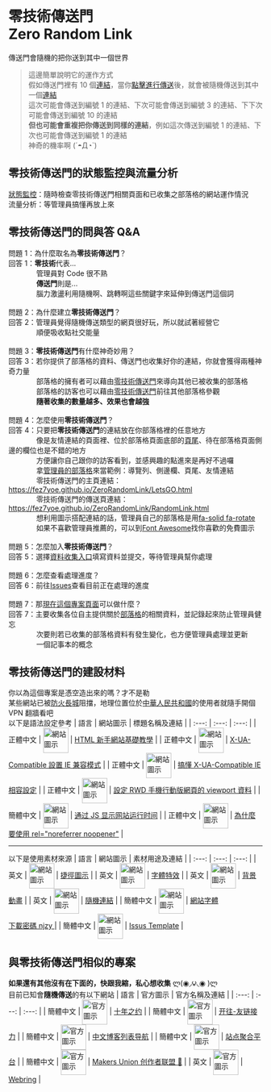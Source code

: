 # 零技術傳送門<br>Zero Random Link
傳送門會隨機的把你送到其中一個世界
> 這邊簡單說明它的運作方式<br>
> 假如傳送門裡有 10 個[連結](https://zh.wikipedia.org/zh-tw/%E7%BB%9F%E4%B8%80%E8%B5%84%E6%BA%90%E5%AE%9A%E4%BD%8D%E7%AC%A6)，當你[點擊進行傳送](https://fez7yoe.github.io/ZeroRandomLink/LetsGO.html)後，就會被隨機傳送到其中一個[連結](https://zh.wikipedia.org/zh-tw/%E7%BB%9F%E4%B8%80%E8%B5%84%E6%BA%90%E5%AE%9A%E4%BD%8D%E7%AC%A6)<br>
> 這次可能會傳送到編號 1 的連結、下次可能會傳送到編號 3 的連結、下下次可能會傳送到編號 10 的連結<br>
> **但也可能會重複把你傳送到同樣的連結**，例如這次傳送到編號 1 的連結、下次也可能會傳送到編號 1 的連結<br>
> 神奇的機率啊 (´◓Д◔`)
## 零技術傳送門的狀態監控與流量分析
[狀態監控](https://zerorandomlink.fez7yoe.repl.co/status/page)：隨時檢查零技術傳送門相關頁面和已收集之部落格的網站運作情況<br>
流量分析：等管理員搞懂再放上來
## 零技術傳送門的問與答 Q&A
問題 1：為什麼取名為**零技術傳送門**？<br>
回答 1：**零技術**代表...<br>
&nbsp;&nbsp;&nbsp;&nbsp;&nbsp;&nbsp;&nbsp;&nbsp;&nbsp;&nbsp;&nbsp;&nbsp;&nbsp;&nbsp;管理員對 Code 很不熟<br>
&nbsp;&nbsp;&nbsp;&nbsp;&nbsp;&nbsp;&nbsp;&nbsp;&nbsp;&nbsp;&nbsp;&nbsp;&nbsp;&nbsp;**傳送門**則是...<br>
&nbsp;&nbsp;&nbsp;&nbsp;&nbsp;&nbsp;&nbsp;&nbsp;&nbsp;&nbsp;&nbsp;&nbsp;&nbsp;&nbsp;腦力激盪利用隨機啊、跳轉啊這些關鍵字來延伸到傳送門這個詞<br>
<br>
問題 2：為什麼建立**零技術傳送門**？<br>
回答 2：管理員覺得隨機傳送類型的網頁很好玩，所以就試著經營它<br>
&nbsp;&nbsp;&nbsp;&nbsp;&nbsp;&nbsp;&nbsp;&nbsp;&nbsp;&nbsp;&nbsp;&nbsp;&nbsp;&nbsp;順便吸收點社交能量<br>
<br>
問題 3：**零技術傳送門**有什麼神奇妙用？<br>
回答 3：若你提供了部落格的資料、傳送門也收集好你的連結，你就會獲得兩種神奇力量<br>
&nbsp;&nbsp;&nbsp;&nbsp;&nbsp;&nbsp;&nbsp;&nbsp;&nbsp;&nbsp;&nbsp;&nbsp;&nbsp;&nbsp;部落格的擁有者可以藉由[零技術傳送門](https://fez7yoe.github.io/ZeroRandomLink/LetsGO.html)來導向其他已被收集的部落格<br>
&nbsp;&nbsp;&nbsp;&nbsp;&nbsp;&nbsp;&nbsp;&nbsp;&nbsp;&nbsp;&nbsp;&nbsp;&nbsp;&nbsp;部落格的訪客也可以藉由[零技術傳送門](https://fez7yoe.github.io/ZeroRandomLink/LetsGO.html)前往其他部落格參觀<br>
&nbsp;&nbsp;&nbsp;&nbsp;&nbsp;&nbsp;&nbsp;&nbsp;&nbsp;&nbsp;&nbsp;&nbsp;&nbsp;&nbsp;**隨著收集的數量越多、效果也會越強**<br>
<br>
問題 4：怎麼使用**零技術傳送門**？<br>
回答 4：只要把**零技術傳送門**的連結放在你部落格裡的任意地方<br>
&nbsp;&nbsp;&nbsp;&nbsp;&nbsp;&nbsp;&nbsp;&nbsp;&nbsp;&nbsp;&nbsp;&nbsp;&nbsp;&nbsp;像是友情連結的頁面裡、位於部落格頁面底部的[頁尾](https://www.cadiis.com.tw/blog/must-know-proper-noun-of-web-design#linktofooter)、待在部落格頁面側邊的欄位也是不錯的地方<br>
&nbsp;&nbsp;&nbsp;&nbsp;&nbsp;&nbsp;&nbsp;&nbsp;&nbsp;&nbsp;&nbsp;&nbsp;&nbsp;&nbsp;方便讓你自己跟你的訪客看到，並感興趣的點進來是再好不過囉<br>
&nbsp;&nbsp;&nbsp;&nbsp;&nbsp;&nbsp;&nbsp;&nbsp;&nbsp;&nbsp;&nbsp;&nbsp;&nbsp;&nbsp;拿[管理員的部落格](https://fez7yoe.github.io)來當範例：導覽列、側邊欄、頁尾、友情連結<br>
&nbsp;&nbsp;&nbsp;&nbsp;&nbsp;&nbsp;&nbsp;&nbsp;&nbsp;&nbsp;&nbsp;&nbsp;&nbsp;&nbsp;零技術傳送門的主頁連結：https://fez7yoe.github.io/ZeroRandomLink/LetsGO.html<br>
&nbsp;&nbsp;&nbsp;&nbsp;&nbsp;&nbsp;&nbsp;&nbsp;&nbsp;&nbsp;&nbsp;&nbsp;&nbsp;&nbsp;零技術傳送門的傳送頁連結：https://fez7yoe.github.io/ZeroRandomLink/RandomLink.html<br>
&nbsp;&nbsp;&nbsp;&nbsp;&nbsp;&nbsp;&nbsp;&nbsp;&nbsp;&nbsp;&nbsp;&nbsp;&nbsp;&nbsp;想利用圖示搭配連結的話，管理員自己的部落格是用[fa-solid fa-rotate](https://fontawesome.com/icons/rotate?s=solid&f=classic)<br>
&nbsp;&nbsp;&nbsp;&nbsp;&nbsp;&nbsp;&nbsp;&nbsp;&nbsp;&nbsp;&nbsp;&nbsp;&nbsp;&nbsp;如果不喜歡管理員推薦的，可以到[Font Awesome](https://fontawesome.com/search?o=r&m=free)找你喜歡的免費圖示<br>
<br>
問題 5：怎麼加入**零技術傳送門**？<br>
回答 5：選擇[資料收集入口](https://github.com/fez7yoe/ZeroRandomLink/issues/new/choose)填寫資料並提交，等待管理員幫你處理<br>
<br>
問題 6：怎麼查看處理進度？<br>
回答 6：前往[Issues](https://github.com/fez7yoe/ZeroRandomLink/issues)查看目前正在處理的進度<br>
<br>
問題 7：那[現在這個專案頁面](https://github.com/fez7yoe/ZeroRandomLink)可以做什麼？<br>
回答 7：主要收集各位自主提供關於[部落格](https://zh.m.wikipedia.org/zh-tw/%E7%B6%B2%E8%AA%8C)的相關資料，並記錄起來防止管理員健忘<br>
&nbsp;&nbsp;&nbsp;&nbsp;&nbsp;&nbsp;&nbsp;&nbsp;&nbsp;&nbsp;&nbsp;&nbsp;&nbsp;&nbsp;次要則若已收集的部落格資料有發生變化，也方便管理員處理並更新<br>
&nbsp;&nbsp;&nbsp;&nbsp;&nbsp;&nbsp;&nbsp;&nbsp;&nbsp;&nbsp;&nbsp;&nbsp;&nbsp;&nbsp;一個記事本的概念<br>
## 零技術傳送門的建設材料
你以為這個專案是憑空造出來的嗎？才不是勒<br>
某些網站已被[防火長城](https://zh.wikipedia.org/zh-tw/%E9%98%B2%E7%81%AB%E9%95%BF%E5%9F%8E)阻擋，地理位置位於[中華人民共和國](https://zh.wikipedia.org/zh-tw/%E4%B8%AD%E5%8D%8E%E4%BA%BA%E6%B0%91%E5%85%B1%E5%92%8C%E5%9B%BD)的使用者就隨手開個 VPN 翻牆看吧<br>
以下是語法設定參考
| 語言 | 網站圖示 | 標題名稱及連結 |
| :---: | :---: | :---: |
| 正體中文 | <img src="https://progressbar.tw/assets/icons/ms-icon-144x144-91f3810843503ce7a69429b8ee6f4e38872d9c3ff255ca7cd3e72746cd1b2b1b.png" width = "50" height = "50" alt="網站圖示" align="center" valign="center"> | [HTML 新手網站基礎教學](https://progressbar.tw/serials/5) |
| 正體中文 | <img src="https://atung.iblog.tw/wp-content/uploads/2020/06/icon_pixnet.jpg" width = "50" height = "50" alt="網站圖示" align="center" valign="center"> | [X-UA-Compatible 設置 IE 兼容模式](https://injerry.pixnet.net/blog/post/57042465) |
| 正體中文 | <img src="https://blog.darkthread.net/img/icon512x512.png" width = "50" height = "50" alt="網站圖示" align="center" valign="center"> | [搞懂 X-UA-Compatible IE 相容設定](https://blog.darkthread.net/blog/x-ua-compatible-setting) |
| 正體中文 | <img src="https://www.fooish.com/favicon.ico" width = "50" height = "50" alt="網站圖示" align="center" valign="center"> | [設定 RWD 手機行動版網頁的 viewport 資料](https://www.fooish.com/html/meta-viewport.html) |
| 簡體中文 | <img src="https://fh-imgs-enterprise-g01.cos.ymzsl.cn/6300ace22e00b.png" width = "50" height = "50" alt="網站圖示" align="center" valign="center"> | [通过 JS 显示网站运行时间](https://www.smalljun.com/archives/%E9%80%9A%E8%BF%87js%E6%98%BE%E7%A4%BA%E7%BD%91%E7%AB%99%E8%BF%90%E8%A1%8C%E6%97%B6%E9%97%B4.html) |
| 正體中文 | <img src="https://pjchender.dev/img/pjchender.png" width = "50" height = "50" alt="網站圖示" align="center" valign="center"> | [為什麼要使用 rel="noreferrer noopener"](https://pjchender.blogspot.com/2020/05/relnoreferrer-targetblank.html) |
***
以下是使用素材來源
| 語言 | 網站圖示 | 素材用途及連結 |
| :---: | :---: | :---: |
| 英文 | <img src="https://media.flaticon.com/dist/min/img/apple-icon-152x152-precomposed.png" width = "50" height = "50" alt="網站圖示" align="center" valign="center"> | [捷徑圖示](https://www.flaticon.com/free-icon/exchange_5791562?related_id=5791562&origin=search) |
| 英文 | <img src="https://cpwebassets.codepen.io/assets/favicon/apple-touch-icon-5ae1a0698dcc2402e9712f7d01ed509a57814f994c660df9f7a952f3060705ee.png" width = "50" height = "50" alt="網站圖示" align="center" valign="center"> | [字體特效](https://codepen.io/team/css-tricks/pen/xxPOgmZ) |
| 英文 | <img src="https://cpwebassets.codepen.io/assets/favicon/apple-touch-icon-5ae1a0698dcc2402e9712f7d01ed509a57814f994c660df9f7a952f3060705ee.png" width = "50" height = "50" alt="網站圖示" align="center" valign="center"> | [背景動畫](https://codepen.io/ElHalWaNY/pen/zKRQGx) |
| 英文 | <img src="https://images.squarespace-cdn.com/content/v1/50eca855e4b0939ae8bb12d9/1381006470272-AJCDIBP37RWH3OCJIYBV/favicon.ico" width = "50" height = "50" alt="網站圖示" align="center" valign="center"> | [隨機連結](https://learninginhand.com/blog/random-messages-and-links) |
| 簡體中文 | <img src="https://res.wx.qq.com/a/wx_fed/assets/res/OTE0YTAw.png" width = "50" height = "50" alt="網站圖示" align="center" valign="center"> | [網站字體](https://mp.weixin.qq.com/s/t_00phJay2v8CwQh0UwufA)<br>[下載密碼 njzy ](https://njzybaby.lanzoui.com/b07sle58j) |
| 簡體中文 | <img src="https://raw.githubusercontent.com/travellings-link/travellings/master/assets/favicon.png" width = "50" height = "50" alt="網站圖示" align="center" valign="center"> | [ Issus Template](https://github.com/travellings-link/travellings) |
## 與零技術傳送門相似的專案
**如果還有其他沒有在下面的，快跟我縮，私心想收集** ლ(◉◞౪◟◉ )ლ<br>
目前已知會**隨機傳送**的有以下網站
| 語言 | 官方圖示 | 官方名稱及連結 |
| :---: | :---: | :---: |
| 簡體中文 | <img src="https://www.foreverblog.cn/favicon.ico" width = "50" height = "50" alt="官方圖示" align="center" valign="center"> | [十年之约](https://www.foreverblog.cn) |
| 簡體中文 | <img src="https://raw.githubusercontent.com/travellings-link/travellings/master/assets/favicon.png" width = "50" height = "50" alt="官方圖示" align="center" valign="center"> | [开往-友链接力](https://github.com/travellings-link/travellings) |
| 簡體中文 | <img src="https://zhblogs.ohyee.cc/apple-touch-icon.png" width = "50" height = "50" alt="官方圖示" align="center" valign="center"> | [中文博客列表导航](https://zhblogs.ohyee.cc) |
| 簡體中文 | <img src="https://bucker-for-sae.oss-cn-hangzhou.aliyuncs.com/sitesImages/82486042.jpg" width = "50" height = "50" alt="官方圖示" align="center" valign="center"> | [站点聚合平台](http://sites.link) |
| 簡體中文 | <img src="https://union.zhaodao.ai/icon.black.svg" width = "50" height = "50" alt="官方圖示" align="center" valign="center"> | [Makers Union 创作者联盟 💍](https://github.com/zhaodaoai/Makers-Union) |
| 英文 | <img src="https://webring.xxiivv.com/icon.black.svg" width = "50" height = "50" alt="官方圖示" align="center" valign="center"> | [Webring](https://github.com/XXIIVV/webring) |
